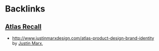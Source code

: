 
# Backlinks
## [Atlas Recall](<Atlas Recall.md>)
- http://www.justinmarxdesign.com/atlas-product-design-brand-identity by [Justin Marx](<Justin Marx.md>),

